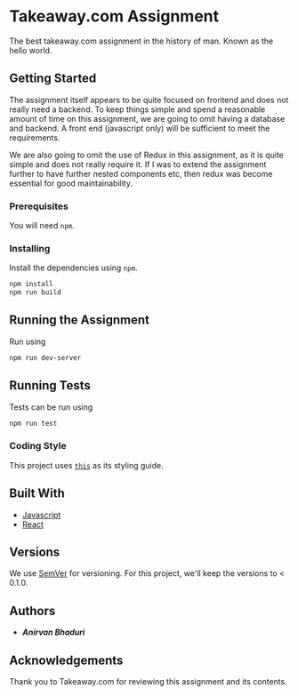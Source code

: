 # Takeaway.com Assignment

The best takeaway.com assignment in the history of man. Known as the hello world.

## Getting Started

The assignment itself appears to be quite focused on frontend and does not really need a backend.
To keep things simple and spend a reasonable amount of time on this assignment, we are going to 
omit having a database and backend. A front end (javascript only) will be sufficient to meet the 
requirements.

We are also going to omit the use of Redux in this assignment, as it is quite simple and does
not really require it. If I was to extend the assignment further to have further nested components
etc, then redux was become essential for good maintainability.

### Prerequisites

You will need `npm`.

### Installing

Install the dependencies using `npm`.

```bash
npm install
npm run build
```

## Running the Assignment

Run using
```bash
npm run dev-server
```

## Running Tests

Tests can be run using
```bash
npm run test
```

### Coding Style

This project uses [`this`](https://github.com/airbnb/javascript/tree/master/react) as its styling guide.

## Built With

* [Javascript](https://www.javascript.com/)
* [React](https://reactjs.org/)

## Versions 

We use [SemVer](http://semver.org/) for versioning. For this project, we'll keep the versions to < 0.1.0.

## Authors

* _**Anirvan Bhaduri**_

## Acknowledgements

Thank you to Takeaway.com for reviewing this assignment and its contents.